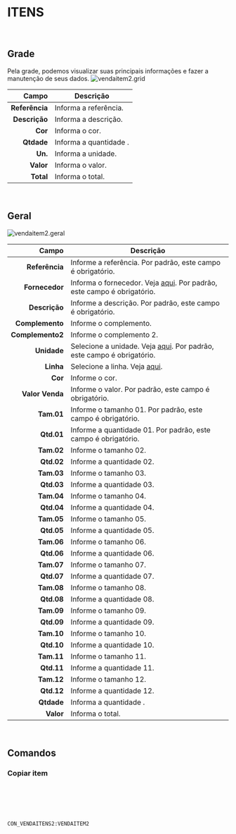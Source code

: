 # ITENS
<br>

## Grade
Pela grade, podemos visualizar suas principais informações e fazer a manutenção de seus dados.
![vendaitem2.grid](https://raw.githubusercontent.com/netforcews/docs-siscom/master/geral/imagens/vendaitem2.grid.png)

Campo | Descrição
--:|---
**Referência** | Informa a referência.
**Descrição** | Informa a descrição.
**Cor** | Informa o cor.
**Qtdade** | Informa a quantidade .
**Un.** | Informa a unidade.
**Valor** | Informa o valor.
**Total** | Informa o total.
<br>

## Geral
![vendaitem2.geral](https://raw.githubusercontent.com/netforcews/docs-siscom/master/geral/imagens/vendaitem2.geral.png)

Campo | Descrição
--:|---
**Referência** | Informe a referência. Por padrão, este campo é obrigatório.
**Fornecedor** | Informa o fornecedor. Veja [aqui](/cadastros/pessoa.md). Por padrão, este campo é obrigatório.
**Descrição** | Informe a descrição. Por padrão, este campo é obrigatório.
**Complemento** | Informe o complemento.
**Complemento2** | Informe o complemento 2.
**Unidade** | Selecione a unidade. Veja [aqui](/cadastros/unidadesmedida.md). Por padrão, este campo é obrigatório.
**Linha** | Selecione a linha. Veja [aqui](/cadastros/linhasdeproduto.md).
**Cor** | Informe o cor.
**Valor Venda** | Informe o valor. Por padrão, este campo é obrigatório.
**Tam.01** | Informe o tamanho 01. Por padrão, este campo é obrigatório.
**Qtd.01** | Informe a quantidade 01. Por padrão, este campo é obrigatório.
**Tam.02** | Informe o tamanho 02.
**Qtd.02** | Informe a quantidade 02.
**Tam.03** | Informe o tamanho 03.
**Qtd.03** | Informe a quantidade 03.
**Tam.04** | Informe o tamanho 04.
**Qtd.04** | Informe a quantidade 04.
**Tam.05** | Informe o tamanho 05.
**Qtd.05** | Informe a quantidade 05.
**Tam.06** | Informe o tamanho 06.
**Qtd.06** | Informe a quantidade 06.
**Tam.07** | Informe o tamanho 07.
**Qtd.07** | Informe a quantidade 07.
**Tam.08** | Informe o tamanho 08.
**Qtd.08** | Informe a quantidade 08.
**Tam.09** | Informe o tamanho 09.
**Qtd.09** | Informe a quantidade 09.
**Tam.10** | Informe o tamanho 10.
**Qtd.10** | Informe a quantidade 10.
**Tam.11** | Informe o tamanho 11.
**Qtd.11** | Informe a quantidade 11.
**Tam.12** | Informe o tamanho 12.
**Qtd.12** | Informe a quantidade 12.
**Qtdade** | Informa a quantidade .
**Valor** | Informa o total.
<br>

## Comandos
### Copiar item
<br>
<br>
<br>
<br>

```CON_VENDAITENS2:VENDAITEM2```

